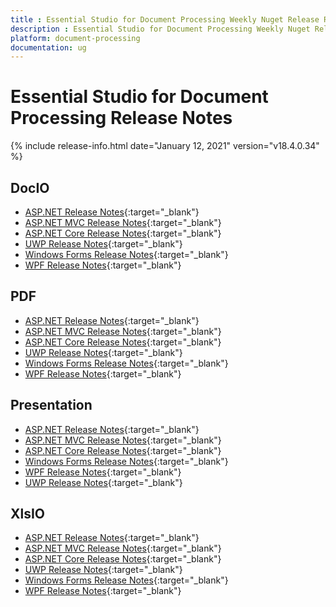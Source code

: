 ```yaml
---
title : Essential Studio for Document Processing Weekly Nuget Release Release Notes  
description : Essential Studio for Document Processing Weekly Nuget Release Release Notes  
platform: document-processing
documentation: ug
---
```


# Essential Studio for Document Processing  Release Notes  

{% include release-info.html date="January 12, 2021" version="v18.4.0.34" %} 

## DocIO

* [ASP.NET Release Notes](/aspnet/release-notes/v18.4.0.34#docio){:target="_blank"}
* [ASP.NET MVC Release Notes](/aspnetmvc/release-notes/v18.4.0.34#docio){:target="_blank"}
* [ASP.NET Core Release Notes](/aspnet-core/release-notes/v18.4.0.34#docio){:target="_blank"}
* [UWP Release Notes](/uwp/release-notes/v18.4.0.34#docio){:target="_blank"}
* [Windows Forms Release Notes](/windowsforms/release-notes/v18.4.0.34#docio){:target="_blank"}
* [WPF Release Notes](/wpf/release-notes/v18.4.0.34#docio){:target="_blank"}


## PDF

* [ASP.NET Release Notes](/aspnet/release-notes/v18.4.0.34#pdf){:target="_blank"}
* [ASP.NET MVC Release Notes](/aspnetmvc/release-notes/v18.4.0.34#pdf){:target="_blank"}
* [ASP.NET Core Release Notes](/aspnet-core/release-notes/v18.4.0.34#pdf){:target="_blank"}
* [UWP Release Notes](/uwp/release-notes/v18.4.0.34#pdf){:target="_blank"}
* [Windows Forms Release Notes](/windowsforms/release-notes/v18.4.0.34#pdf){:target="_blank"}
* [WPF Release Notes](/wpf/release-notes/v18.4.0.34#pdf){:target="_blank"}


## Presentation

* [ASP.NET Release Notes](/aspnet/release-notes/v18.4.0.34#presentation){:target="_blank"}
* [ASP.NET MVC Release Notes](/aspnetmvc/release-notes/v18.4.0.34#presentation){:target="_blank"}
* [ASP.NET Core Release Notes](/aspnet-core/release-notes/v18.4.0.34#presentation){:target="_blank"}
* [Windows Forms Release Notes](/windowsforms/release-notes/v18.4.0.34#presentation){:target="_blank"}
* [WPF Release Notes](/wpf/release-notes/v18.4.0.34#presentation){:target="_blank"}
* [UWP Release Notes](/uwp/release-notes/v18.4.0.34#presentation){:target="_blank"}


## XlsIO

* [ASP.NET Release Notes](/aspnet/release-notes/v18.4.0.34#xlsio){:target="_blank"}
* [ASP.NET MVC Release Notes](/aspnetmvc/release-notes/v18.4.0.34#xlsio){:target="_blank"}
* [ASP.NET Core Release Notes](/aspnet-core/release-notes/v18.4.0.34#xlsio){:target="_blank"}
* [UWP Release Notes](/uwp/release-notes/v18.4.0.34#xlsio){:target="_blank"}
* [Windows Forms Release Notes](/windowsforms/release-notes/v18.4.0.34#xlsio){:target="_blank"}
* [WPF Release Notes](/wpf/release-notes/v18.4.0.34#xlsio){:target="_blank"}